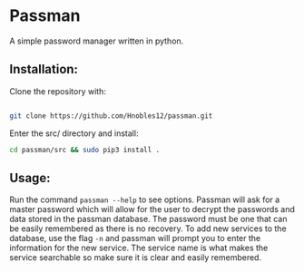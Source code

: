# Passman
A simple password manager written in python.

## Installation:

Clone the repository with:
```bash

git clone https://github.com/Hnobles12/passman.git

```
Enter the src/ directory and install:
```bash
cd passman/src && sudo pip3 install .
```

## Usage:

Run the command `passman --help` to see options. Passman will ask for a master password which will allow for the user to decrypt the passwords and data stored in the passman database. The password must be one that can be easily remembered as there is no recovery. To add new services to the database, use the flag `-n` and passman will prompt you to enter the information for the new service. The service name is what makes the service searchable so make sure it is clear and easily remembered.


